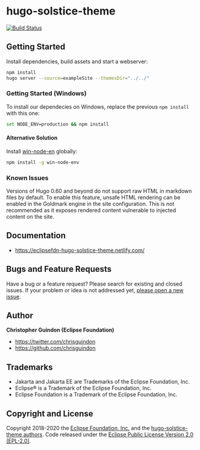 # hugo-solstice-theme

[![Build Status](https://travis-ci.org/EclipseFdn/hugo-solstice-theme.svg?branch=master)](https://travis-ci.org/EclipseFdn/hugo-solstice-theme)

## Getting Started

Install dependencies, build assets and start a webserver:

```bash
npm install 
hugo server --source=exampleSite --themesDir="../../" 
```

### Getting Started (Windows)

To install our dependecies on Windows, replace the previous `npm install`  with this one:
  
```bash
set NODE_ENV=production && npm install
```

#### Alternative Solution
  
Install [win-node-en](https://github.com/laggingreflex/win-node-env) globally:

```bash
npm install -g win-node-env
```

### Known Issues

Versions of Hugo 0.60 and beyond do not support raw HTML in markdown files by default. To enable this feature, unsafe HTML rendering can be enabled in the Goldmark engine in the site configuration. This is not recommended as it exposes rendered content vulnerable to injected content on the site.


## Documentation

- <https://eclipsefdn-hugo-solstice-theme.netlify.com/>

## Bugs and Feature Requests

Have a bug or a feature request? Please search for existing and closed issues. If your problem or idea is not addressed yet, [please open a new issue](https://github.com/eclipsefdn/hugo-solstice-theme/issues/new).

## Author

**Christopher Guindon (Eclipse Foundation)**

- <https://twitter.com/chrisguindon>
- <https://github.com/chrisguindon>

## Trademarks

* Jakarta and Jakarta EE are Trademarks of the Eclipse Foundation, Inc.
* Eclipse® is a Trademark of the Eclipse Foundation, Inc.
* Eclipse Foundation is a Trademark of the Eclipse Foundation, Inc.

## Copyright and License

Copyright 2018-2020 the [Eclipse Foundation, Inc.](https://www.eclipse.org) and the [hugo-solstice-theme authors](https://github.com/eclipsefdn/hugo-solstice-theme/graphs/contributors). Code released under the [Eclipse Public License Version 2.0 (EPL-2.0)](https://github.com/jakartaee/jakartaee.github.io/blob/src/LICENSE). 
